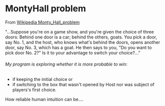 # MontyHall problem 

From [Wikipedia Monty_Hall_problem](https://en.wikipedia.org/wiki/Monty_Hall_problem)

"...Suppose you're on a game show, and you're given the choice of three doors: Behind one door is a car; behind the others, goats. You pick a door, say No. 1, and the host, who knows what's behind the doors, opens another door, say No. 3, which has a goat. He then says to you, "Do you want to pick door No. 2?" Is it to your advantage to switch your choice?..."


###### My program is exploring whether it is more probable to win:
- if keeping the initial choice or
- if switching to the box that wasn't opened by Host nor was subject of players's first choice.

How reliable human intuition can be....
